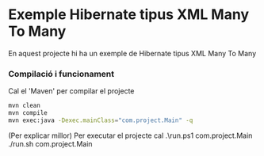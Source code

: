 # Exemple Hibernate tipus XML Many To Many #

En aquest projecte hi ha un exemple de Hibernate tipus XML Many To Many

### Compilació i funcionament ###

Cal el 'Maven' per compilar el projecte
```bash
mvn clean
mvn compile
mvn exec:java -Dexec.mainClass="com.project.Main" -q
```


(Per explicar millor)
Per executar el projecte cal
.\run.ps1 com.project.Main
./run.sh com.project.Main
